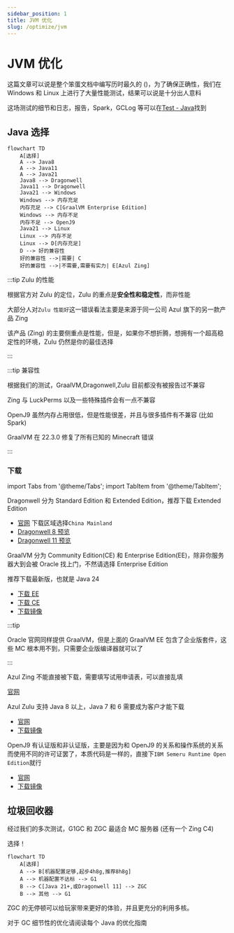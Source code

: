 ```yaml
---
sidebar_position: 1
title: JVM 优化
slug: /optimize/jvm
---
```


# JVM 优化

这篇文章可以说是整个笨蛋文档中编写历时最久的 ()，为了确保正确性，我们在 Windows 和 Linux 上进行了大量性能测试，结果可以说是十分出人意料

这场测试的细节和日志，报告，Spark，GCLog 等可以在[Test - Java](https://github.com/lilingfengdev/Test-Java)找到

## Java 选择

```mermaid
flowchart TD
    A[选择]
    A --> Java8
    A --> Java11
    A --> Java21
    Java8 --> Dragonwell
    Java11 --> Dragonwell
    Java21 --> Windows
    Windows --> 内存充足
    内存充足 --> C[GraalVM Enterprise Edition]
    Windows --> 内存不足
    内存不足 --> OpenJ9
    Java21 --> Linux
    Linux --> 内存不足
    Linux --> D[内存充足]
    D --> 好的兼容性
    好的兼容性 -->|需要| C
    好的兼容性 -->|不需要,需要有实力| E[Azul Zing]
```

:::tip Zulu 的性能

根据官方对 Zulu 的定位，Zulu 的重点是**安全性和稳定性**，而非性能

大部分人对`Zulu 性能好`这一错误看法主要是来源于同一公司 Azul 旗下的另一款产品 Zing

该产品 (Zing) 的主要侧重点是性能，但是，如果你不想折腾，想拥有一个超高稳定性的环境，Zulu 仍然是你的最佳选择

:::

:::tip 兼容性

根据我们的测试，GraalVM,Dragonwell,Zulu 目前都没有被报告过不兼容

Zing 与 LuckPerms 以及一些特殊插件会有一点不兼容

OpenJ9 虽然内存占用很低，但是性能很差，并且与很多插件有不兼容 (比如 Spark)

GraalVM 在 22.3.0 修复了所有已知的 Minecraft 错误

:::

### 下载

import Tabs from '@theme/Tabs';
import TabItem from '@theme/TabItem';

<Tabs queryString="jvm-download">
<TabItem value="dragonwell" label="Dragonwell">

Dragonwell 分为  Standard Edition 和 Extended Edition，推荐下载 Extended Edition

- [官网](https://dragonwell-jdk.io/) 下载区域选择`China Mainland`
- [Dragonwell 8 预览](https://github.com/dragonwell-project/dragonwell8/releases)
- [Dragonwell 11 预览](https://github.com/dragonwell-project/dragonwell11/releases)

</TabItem>
<TabItem value="graalvm" label="GraalVM">

GraalVM 分为 Community Edition(CE) 和 Enterprise Edition(EE)，除非你服务器大到会被 Oracle 找上门，不然请选择 Enterprise Edition

推荐下载最新版，也就是 Java 24

- [下载 EE](https://www.graalvm.org/downloads/)
- [下载 CE](https://github.com/graalvm/graalvm-ce-builds/releases/)
- [下载镜像](https://d.injdk.cn/download/graalvm)

:::tip

Oracle 官网同样提供 GraalVM，但是上面的 GraalVM EE 包含了企业版套件，这些 MC 根本用不到，只需要企业版编译器就可以了

:::

</TabItem>
<TabItem value="zing" label="Azul Zing">

Azul Zing 不能直接被下载，需要填写试用申请表，可以直接乱填

[官网](https://www.azul.com/downloads/#prime)

</TabItem>
<TabItem value="zulu" label="Azul Zulu">

Azul Zulu 支持 Java 8 以上，Java 7 和 6 需要成为客户才能下载

- [官网](https://www.azul.com/downloads/?package=jdk&show-old-builds=true#zulu)
- [下载镜像](https://d.injdk.cn/download/zulu)

</TabItem>
<TabItem value="openj9" label="OpenJ9">

OpenJ9 有认证版和非认证版，主要是因为和 OpenJ9 的关系和操作系统的关系而使用不同的许可证罢了，本质代码是一样的，直接下`IBM Semeru Runtime Open Edition`就行

- [官网](https://developer.ibm.com/languages/java/semeru-runtimes/downloads/)
- [下载镜像](https://d.injdk.cn/download/ibm)

</TabItem>
</Tabs>

## 垃圾回收器

经过我们的多次测试，G1GC 和 ZGC 最适合 MC 服务器 (还有一个 Zing C4)

选择！

```mermaid
flowchart TD
    A[选择]
    A --> B[机器配置足够,起步4h8g,推荐8h8g]
    A --> 机器配置不达标 --> G1
    B --> C[Java 21+,或Dragonwell 11] --> ZGC
    B --> 其他 --> G1
```

ZGC 的无停顿可以给玩家带来更好的体验，并且更充分的利用多核。

对于 GC 细节性的优化请阅读每个 Java 的优化指南
